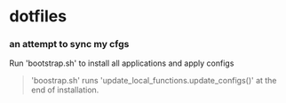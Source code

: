 # dotfiles
### an attempt to sync my cfgs 

Run 'bootstrap.sh' to install all applications and apply configs

> 'boostrap.sh' runs 'update_local_functions.update_configs()' at the end of installation.
